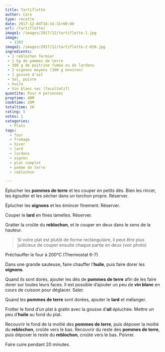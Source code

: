 ```yaml
---
title: Tartiflette
author: Caro
type: recette
date: 2017-12-04T18:34:31+00:00
url: /tartiflette/
image1: /images/2017/12/tartiflette-1.jpg
image:
  - 1393
image2: /images/2017/12/tartiflette-2-650.jpg
ingredients:
 - 1 reblochon fermier
 - 1 kg de pommes de terre
 - 300 g de poitrine fumée ou de lardons
 - 2 oignons moyens (300 g environ)
 - 1 gousse d'ail
 - Sel, poivre
 - huile
 - Vin blanc sec (facultatif)
quantite: Pour 4 personnes
preptime: 40M
cooktime: 20M
totaltime: 1H
rating: 5
votes: 1
categories:
  - Plats
tags:
  - four
  - fromage
  - hiver
  - lard
  - lardons
  - oignon
  - plat complet
  - pomme de terre
  - reblochon

---
```

Éplucher les **pommes de terre** et les couper en petits dés. Bien les rincer, les égoutter et les sécher dans un torchon propre. Réserver.

Éplucher les **oignons** et les émincer finement. Réserver.

Couper le **lard** en fines lamelles. Réserver.

Gratter la croûte du **reblochon**, et le couper en deux dans le sens de la hauteur.

> Si votre plat est plutôt de forme rectangulaire, il peut être plus judicieux de couper ensuite chaque partie en deux (voir photo)

Préchauffer le four à 200°C (Thermostat 6-7)

Dans une grande sauteuse, faire chauffer l&rsquo;**huile**, puis faire dorer les **oignons**.

Quand ils sont dorés, ajouter les dés de **pommes de terre** afin de les faire dorer sur toutes leurs faces. Il est possible d&rsquo;ajouter un peu de **vin blanc** en cours de cuisson pour déglacer. Saler.

Quand les **pommes de terre** sont dorées, ajouter le **lard** et mélanger.

Frotter le fond d&rsquo;un plat à gratin avec la gousse d&rsquo;**ail** épluchée. Mettre un peu d&rsquo;**huile** au fond du plat.

Recouvrir le fond de la moitié des **pommes de terre**, puis déposer la moitié du **reblochon**, croûte vers le bas. Recouvrir du reste des **pommes de terre**, puis déposer le reste du **reblochon**, croûte vers le bas. Poivrer.

Faire cuire pendant 20 minutes.
